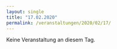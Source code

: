 ```yaml
---
layout: single
title: "17.02.2020"
permalink: /veranstaltungen/2020/02/17/
---
```


Keine Veranstaltung an diesem Tag.
